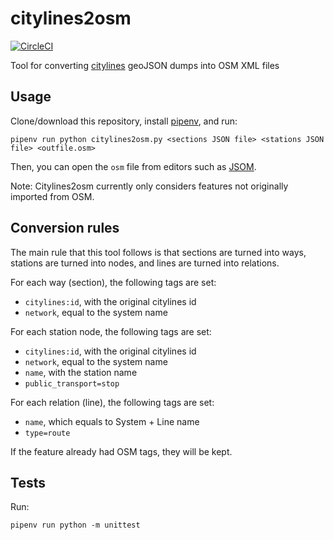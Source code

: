 # citylines2osm
[![CircleCI](https://circleci.com/gh/citylines/citylines2osm.svg?style=svg)](https://circleci.com/gh/citylines/citylines2osm)

Tool for converting [citylines](https://www.citylines.co) geoJSON dumps into OSM XML files

## Usage
Clone/download this repository, install [pipenv](https://pipenv-es.readthedocs.io/es/latest/), and run:
```
pipenv run python citylines2osm.py <sections JSON file> <stations JSON file> <outfile.osm>
```
Then, you can open the `osm` file from editors such as [JSOM](https://josm.openstreetmap.de).

Note: Citylines2osm currently only considers features not originally imported from OSM.

## Conversion rules
The main rule that this tool follows is that sections are turned into ways, stations are turned into nodes, and lines are turned into relations.

For each way (section), the following tags are set:
- `citylines:id`, with the original citylines id
- `network`, equal to the system name

For each station node, the following tags are set:
- `citylines:id`, with the original citylines id
- `network`, equal to the system name
- `name`, with the station name
- `public_transport=stop`

For each relation (line), the following tags are set:
- `name`, which equals to System + Line name
- `type=route`

If the feature already had OSM tags, they will be kept.

## Tests
Run:
```
pipenv run python -m unittest
```

